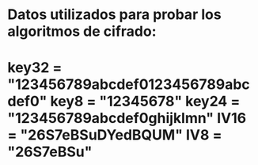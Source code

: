 <h1>Datos utilizados para probar los algoritmos de cifrado:<h1>
key32 = "123456789abcdef0123456789abcdef0"
key8 = "12345678"
key24 = "123456789abcdef0ghijklmn"
IV16 = "26S7eBSuDYedBQUM"
IV8 = "26S7eBSu"
